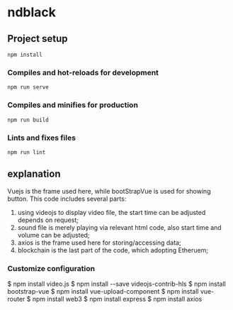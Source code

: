 # ndblack

## Project setup
```
npm install
```

### Compiles and hot-reloads for development
```
npm run serve
```

### Compiles and minifies for production
```
npm run build
```

### Lints and fixes files
```
npm run lint
```

## explanation

Vuejs is the frame used here, while bootStrapVue is used for showing button.
This code includes several parts:
1. using videojs to display video file, the start time can be adjusted depends on request;
2. sound file is merely playing via relevant html code, also start time and volume can be adjusted;
3. axios is the frame used here for storing/accessing data;
4. blockchain is the last part of the code, which adopting Etheruem;   


### Customize configuration
$ npm install video.js
$ npm install --save videojs-contrib-hls
$ npm install bootstrap-vue
$ npm install vue-upload-component
$ npm install vue-router
$ npm install web3
$ npm install express
$ npm install axios


